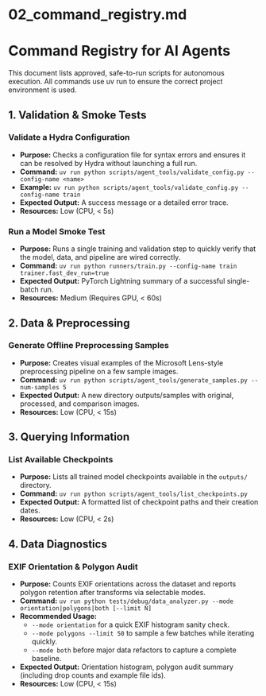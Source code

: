 # 02_command_registry.md
<!-- ai_cue:priority=high -->
<!-- ai_cue:use_when=automation,commands -->

# **Command Registry for AI Agents**

This document lists approved, safe-to-run scripts for autonomous execution. All commands use uv run to ensure the correct project environment is used.

## **1. Validation & Smoke Tests**

### **Validate a Hydra Configuration**

* **Purpose:** Checks a configuration file for syntax errors and ensures it can be resolved by Hydra without launching a full run.
* **Command:** `uv run python scripts/agent_tools/validate_config.py --config-name <name>`
* **Example:** `uv run python scripts/agent_tools/validate_config.py --config-name train`
* **Expected Output:** A success message or a detailed error trace.
* **Resources:** Low (CPU, < 5s)

### **Run a Model Smoke Test**

* **Purpose:** Runs a single training and validation step to quickly verify that the model, data, and pipeline are wired correctly.
* **Command:** `uv run python runners/train.py --config-name train trainer.fast_dev_run=true`
* **Expected Output:** PyTorch Lightning summary of a successful single-batch run.
* **Resources:** Medium (Requires GPU, < 60s)

## **2. Data & Preprocessing**

### **Generate Offline Preprocessing Samples**

* **Purpose:** Creates visual examples of the Microsoft Lens-style preprocessing pipeline on a few sample images.
* **Command:** `uv run python scripts/agent_tools/generate_samples.py --num-samples 5`
* **Expected Output:** A new directory outputs/samples with original, processed, and comparison images.
* **Resources:** Low (CPU, < 15s)

## **3. Querying Information**

### **List Available Checkpoints**

* **Purpose:** Lists all trained model checkpoints available in the `outputs/` directory.
* **Command:** `uv run python scripts/agent_tools/list_checkpoints.py`
* **Expected Output:** A formatted list of checkpoint paths and their creation dates.
* **Resources:** Low (CPU, < 2s)

## **4. Data Diagnostics**

### **EXIF Orientation & Polygon Audit**

* **Purpose:** Counts EXIF orientations across the dataset and reports polygon retention after transforms via selectable modes.
* **Command:** `uv run python tests/debug/data_analyzer.py --mode orientation|polygons|both [--limit N]`
* **Recommended Usage:**
	* `--mode orientation` for a quick EXIF histogram sanity check.
	* `--mode polygons --limit 50` to sample a few batches while iterating quickly.
	* `--mode both` before major data refactors to capture a complete baseline.
* **Expected Output:** Orientation histogram, polygon audit summary (including drop counts and example file ids).
* **Resources:** Low (CPU, < 15s)
